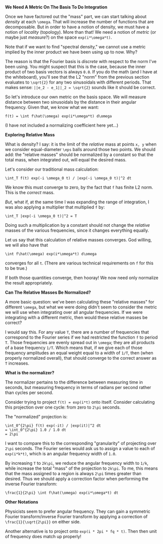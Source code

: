 **We Need A Metric On The Basis To Do Integration**

Once we have factored out the "mass" part, we can start talking about
*density* at each `\omega`. That will increase the number of functions
that are decomposable. But in order to have a notion of density, we must
have a notion of *locality* (topology). More than that! We need a notion
of *metric* (or maybe just *measure*?) on the space `exp(i*\omega*t)`.

Note that if we want to find "spectral density," we cannot use a metric
implied by the inner product we have been using up to now. Why?

The reason is that the Fourier basis is *discrete* with respect to the
norm I've been using. You might suspect that this is the case, because
the inner product of two basis vectors is always `0.0`. If you do the
math (and I have at the whiteboard), you'll see that the L2 "norm" from
the previous section evaluates to `\sqrt{2}` for any two sinusoidals
with different periods. That makes sense: `||e_2 - e_1||_2 = \sqrt{2}`
sounds like it should be correct.

So let's introduce our own metric on the basis space. We will measure
distance between two sinusoidals by the distance in their angular
frequency. Given that, we know what we want:

    f(t) = \int f\hat(\omega) exp(i*\omega*t) d\omega

(I have not included a normalizing coefficient here yet...)

**Exploring Relative Mass**

What is density? I say: it is the limit of the *relative* mass at points
`x, y` when we consider equal-diameter `\eps` balls around those two
points. We should add: the "relative masses" should be normalized by a
constant so that the total mass, when integrated out, will equal the
desired mass.

Let's consider our traditional mass calculation:

    \int_T f(t) exp(-i \omega_0 t) / |exp(-i \omega_0 t)|^2 dt

We know this must converge to zero, by the fact that `f` has finite L2
norm. This is the *correct* mass.

*But*, what if, at the same time I was expanding the range of
integration, I was also applying a multiplier that multiplied `f` by:

    \int_T |exp(-i \omega_0 t)|^2 = T

Doing such a multiplication by a constant should not change the
*relative* masses of the various frequencies, since it changes
everything equally.

Let us say that this calculation of relative masses converges. God
willing, we will also have that

    \int f\hat(\omega) exp(i*\omega*t) d\omega

converges for all `t`. (There are various technical requirements on `f`
for this to be true.)

If both those quantities converge, then hooray! We now need only
normalize the result appropriately.

**Can The Relative Masses Be Normalized?**

A more basic question: we've been calculating these "relative masses"
for different `\omega`, but what we were doing didn't seem to consider
the metric we will use when integrating over all angular frequencies. If
we were integrating with a different metric, then would these relative
masses be correct?

I would say this. For any value `T`, there are a number of frequencies
that correspond to the Fourier series if we had restricted the function
`f` to period `T`. Those frequencies are evenly spread out in `\omega`;
they are all products of a base frequency `1/T`. Which means that, if we
give each of those frequency amplitudes an equal weight equal to a width
of `1/T`, then (when properly normalized overall), that should converge
to the correct answer as `T` increases.

**What is the normalizer?**

The normalizer pertains to the difference between measuring time in
seconds, but measuring frequency in terms of radians per second rather
than cycles per second.

Consider trying to project `f(t) = exp(i*t)` onto itself. Consider
calculating this projection over one cycle: from zero to `2\pi` seconds.

The "normalized" projection is:

    \int_0^{2\pi} f(t) exp(-it) / |exp(it)|^2 dt
    = \int_0^{2\pi} 1.0 / 1.0 dt
    = 2\pi

I want to compare this to the corresponding "granularity" of projecting
over `2\pi` seconds. The Fourier series would ask us to assign a value
to each of `exp(i*k*t)`, which is an angular frequency width of `1.0`.

By increasing `T` to `2k\pi`, we reduce the angular frequency width to
`1/k`, while increase the total "mass" of the projection to `2k\pi`. To
me, this means that the mass assigned to a region is always `2\pi` times
greater than desired. Thus we should apply a correction factor when
performing the inverse Fourier transform:

    \frac{1}{2\pi} \int f\hat(\omega) exp(i*\omega*t) dt

**Other Notations**

Physicists seem to prefer angular frequency. They can gain a symmetric
Fourier transform/inverse Fourier transform by applying a correction of
`\frac{1}{\sqrt{2\pi}}` on either side.

Another alternative is to project onto `exp(i * 2pi * fq * t)`. Then
then unit of frequency does match up properly!
